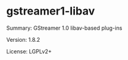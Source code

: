 #           gstreamer1-libav
 
Summary:        GStreamer 1.0 libav-based plug-ins
 
Version:        1.8.2
 
License:        LGPLv2+
 
